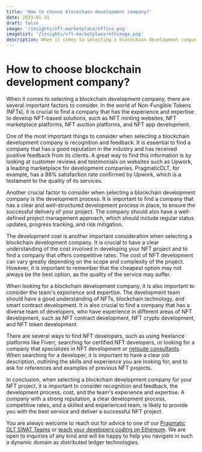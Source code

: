 ```yaml
---
title: 'How to choose blockchain development company?'
date: 2023-01-31
draft: false
image: '/insights/nft-marketplace/office.png'
imagelist: '/insights/nft-marketplace/ethimage.png'
description: When it comes to selecting a blockchain development company, there are several important factors to consider. In the world of Non-Fungible Tokens (NFTs), it is crucial to find a company that has the experience and expertise to develop NFT-based solutions, such as NFT minting websites,
---
```


# How to choose blockchain development company?

When it comes to selecting a blockchain development company, there are several important factors to consider. In the world of Non-Fungible Tokens (NFTs), it is crucial to find a company that has the experience and expertise to develop NFT-based solutions, such as NFT minting websites, NFT marketplace platforms, NFT auction platforms, and NFT app development.

One of the most important things to consider when selecting a blockchain development company is recognition and feedback. It is essential to find a company that has a good reputation in the industry and has received positive feedback from its clients. A great way to find this information is by looking at customer reviews and testimonials on websites such as Upwork, a leading marketplace for development companies. PragmaticDLT, for example, has a 98% satisfaction rate confirmed by Upwork, which is a testament to the quality of its services.

Another crucial factor to consider when selecting a blockchain development company is the development process. It is important to find a company that has a clear and well-structured development process in place, to ensure the successful delivery of your project. The company should also have a well-defined project management approach, which should include regular status updates, progress tracking, and risk mitigation.

The development cost is another important consideration when selecting a blockchain development company. It is crucial to have a clear understanding of the cost involved in developing your NFT project and to find a company that offers competitive rates. The cost of NFT development can vary greatly depending on the scope and complexity of the project. However, it is important to remember that the cheapest option may not always be the best option, as the quality of the service may suffer.

When looking for a blockchain development company, it is also important to consider the team's experience and expertise. The development team should have a good understanding of NFTs, blockchain technology, and smart contract development. It is also crucial to find a company that has a diverse team of developers, who have experience in different areas of NFT development, such as NFT contract development, NFT crypto development, and NFT token development.

There are several ways to find NFT developers, such as using freelance platforms like Fiverr, searching for certified NFT developers, or looking for a company that specializes in NFT development or [netsuite consultants](https://www.designrush.com/agency/it-services/netsuite). When searching for a developer, it is important to have a clear job description, outlining the skills and experience you are looking for, and to ask for references and examples of previous NFT projects.

In conclusion, when selecting a blockchain development company for your NFT project, it is important to consider recognition and feedback, the development process, cost, and the team's experience and expertise. A company with a strong reputation, a clear development process, competitive rates, and a skilled and experienced team, is likely to provide you with the best service and deliver a successful NFT project.

You are always welcome to reach out for advice to one of our [Pragmatic DLT SWAT Teams](https://pragmaticdlt.com/) or [teach your developers coding on Ethereum](https://pragmaticdlt.com/onlineacademy.html). We are open to inquiries of any kind and will be happy to help you navigate in such a dynamic domain as distributed ledger technologies.
